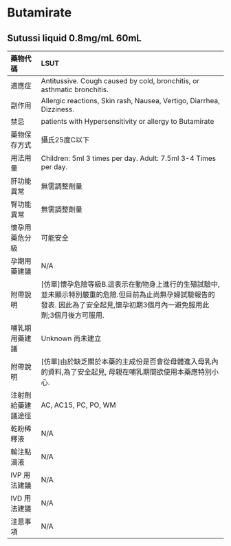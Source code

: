 # Butamirate

## Sutussi liquid 0.8mg/mL 60mL

| 藥物代碼 | LSUT |
| :--- | :--- |
| 適應症 | Antitussive. Cough caused by cold, bronchitis, or asthmatic bronchitis. |
| 副作用 | Allergic reactions, Skin rash, Nausea, Vertigo, Diarrhea, Dizziness. |
| 禁忌 | patients with Hypersensitivity or allergy to Butamirate |
| 藥物保存方式 | 攝氏25度C以下 |
| 用法用量 | Children: 5ml 3 times per day. Adult: 7.5ml 3-4 Times per day. |
| 肝功能異常 | 無需調整劑量 |
| 腎功能異常 | 無需調整劑量 |
| 懷孕用藥危分級 | 可能安全 |
| 孕期用藥建議 | N/A |
| 附帶說明 | \[仿單\]懷孕危險等級B.這表示在動物身上進行的生殖試驗中,並未顯示特別嚴重的危險.但目前為止尚無孕婦試驗報告的發表. 因此為了安全起見,懷孕初期3個月內一避免服用此劑;3個月後方可服用. |
| 哺乳期用藥建議 | Unknown 尚未建立 |
| 附帶說明 | \[仿單\]由於缺乏關於本藥的主成份是否會從母體進入母乳內的資料,為了安全起見, 母親在哺乳期間欲使用本藥應特別小心. |
| 注射劑給藥建議途徑 | AC, AC15, PC, PO, WM |
| 乾粉稀釋液 | N/A |
| 輸注點滴液 | N/A |
| IVP 用法建議 | N/A |
| IVD 用法建議 | N/A |
| 注意事項 | N/A |

